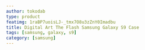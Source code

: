 ```yaml
---
author: tokodab
type: product
featimg: 1raBP7uoisLJ-_tmx7O8u3zZnY0Imadbu
title: Digital Art The Flash Samsung Galaxy S9 Case
tags: [samsung, galaxy, s9]
category: [samsung]
---
```

